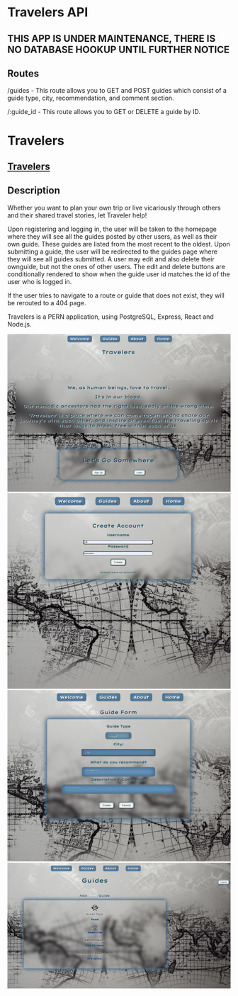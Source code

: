 # Travelers API

## THIS APP IS UNDER MAINTENANCE, THERE IS NO DATABASE HOOKUP UNTIL FURTHER NOTICE

## Routes

<p>/guides - This route allows you to GET and POST guides which consist of a guide type, city, recommendation, and comment section.</p>

<p>/:guide_id - This route allows you to GET or DELETE a guide by ID.</p>


# Travelers

## [Travelers](https://Travelers.vercel.app/)


## Description

<p>Whether you want to plan your own trip or live vicariously through others and their shared travel stories, let Traveler help!</p>

<p>Upon registering and logging in, the user will be taken to the homepage where they will see all the guides posted by other users, as well as their own guide. These guides are listed from the most recent to the oldest. Upon submitting a guide, the user will be redirected to the guides page where they will see all guides submitted. A user may edit and also delete their ownguide, but not the ones of other users. The edit and delete buttons are conditionally rendered to show when the guide user id matches the id of the user who is logged in.</p>

<p>If the user tries to navigate to a route or guide that does not exist, they will be rerouted to a 404 page.</p>

<p>Travelers is a PERN application, using PostgreSQL, Express, React and Node.js.</p>


![1](./src/images/screen/1.png)
![2](./src/images/screen/2.png)
![3](./src/images/screen/3.png)
![4](./src/images/screen/4.png)
